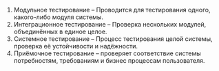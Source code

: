 1. Модульное тестирование – Проводится для тестирования одного, какого-либо модуля системы.
2. Интеграционное тестирование – Проверка нескольких модулей, объединённых в единое целое.
3. Системное тестирование – Процесс тестирования целой системы, проверка её устойчивости и надёжности.
4. Приёмочное тестирование – проверяет соответствие системы потребностям, требованиям и бизнес процессам пользователя.